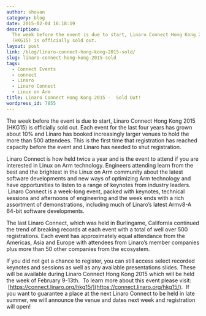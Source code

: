 ```yaml
---
author: shovan
category: blog
date: 2015-02-04 16:18:19
description:
  The week before the event is due to start, Linaro Connect Hong Kong 2015
  (HKG15) is officially sold out.
layout: post
link: /blog/linaro-connect-hong-kong-2015-sold/
slug: linaro-connect-hong-kong-2015-sold
tags:
  - Connect Events
  - connect
  - Linaro
  - Linaro Connect
  - Linux on Arm
title: Linaro Connect Hong Kong 2015 -  Sold Out!
wordpress_id: 7855
---
```


The week before the event is due to start, Linaro Connect Hong Kong 2015 (HKG15) is officially sold out. Each event for the last four years has grown about 10% and Linaro has booked increasingly larger venues to hold the more than 500 attendees. This is the first time that registration has reached capacity before the event and Linaro has needed to shut registration.

Linaro Connect is how held twice a year and is the event to attend if you are interested in Linux on Arm technology. Engineers attending learn from the best and the brightest in the Linux on Arm community about the latest software developments and new ways of optimizing Arm technology and have opportunities to listen to a range of keynotes from industry leaders.  Linaro Connect is a week-long event, packed with keynotes, technical sessions and afternoons of engineering and the week ends with a rich assortment of demonstrations, including much of Linaro’s latest Armv8-A 64-bit software developments.

The last Linaro Connect, which was held in Burlingame, California continued the trend of breaking records at each event with a total of well over 500 registrations. Each event has approximately equal attendance from the Americas, Asia and Europe with attendees from Linaro’s member companies plus more than 50 other companies from the ecosystem.

If you did not get a chance to register, you can still access select recorded keynotes and sessions as well as any available presentations slides. These will be available during Linaro Connect Hong Kong 2015 which will be held the week of February 9-13th.  To learn more about this event please visit:  [https://connect.linaro.org/hkg15/](https://connect.linaro.org/hkg15/).  If you want to guarantee a place at the next Linaro Connect to be held in late summer, we will announce the venue and dates next week and registration will open!
